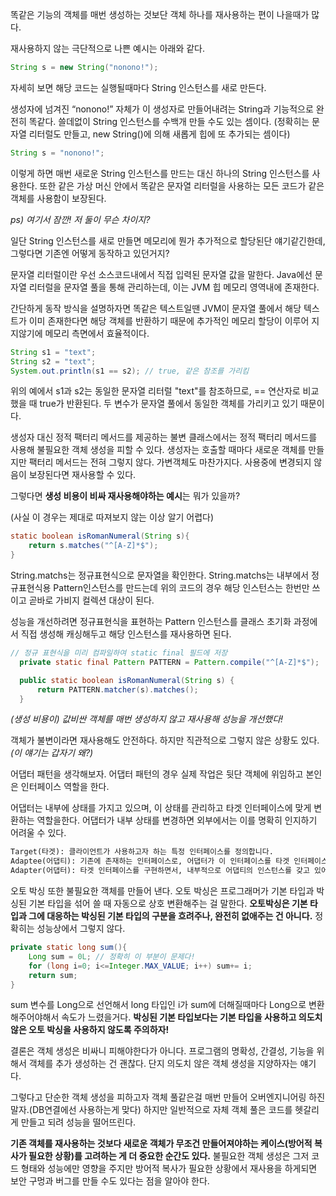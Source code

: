 똑같은 기능의 객체를 매번 생성하는 것보단 객체 하나를 재사용하는 편이 나을때가 많다.

재사용하지 않는 극단적으로 나쁜 예시는 아래와 같다.

```java
String s = new String("nonono!");
```

자세히 보면 해당 코드는 실행될때마다 String 인스턴스를 새로 만든다.

생성자에 넘겨진 “nonono!” 자체가 이 생성자로 만들어내려는 String과 기능적으로 완전히 똑같다. 쓸데없이 String 인스턴스를 수백개 만들 수도 있는 셈이다. (정확히는 문자열 리터럴도 만들고, new String()에 의해 새롭게 힙에 또 추가되는 셈이다)

```java
String s = "nonono!";
```

이렇게 하면 매번 새로운 String 인스턴스를 만드는 대신 하나의 String 인스턴스를 사용한다. 또한 같은 가상 머신 안에서 똑같은 문자열 리터럴을 사용하는 모든 코드가 같은 객체를 사용함이 보장된다.

*ps) 여기서 잠깐! 저 둘이 무슨 차이지?*

일단 String 인스턴스를 새로 만들면 메모리에 뭔가 추가적으로 할당된단 얘기같긴한데, 그렇다면 기존엔 어떻게 동작하고 있던거지?

문자열 리터럴이란 우선 소스코드내에서 직접 입력된 문자열 값을 말한다. Java에선 문자열 리터럴을 문자열 풀을 통해 관리하는데, 이는 JVM 힙 메모리 영역내에 존재한다.

간단하게 동작 방식을 설명하자면 똑같은 텍스트일땐 JVM이 문자열 풀에서 해당 텍스트가 이미 존재한다면 해당 객체를 반환하기 때문에 추가적인 메모리 할당이 이루어 지지않기에 메모리 측면에서 효율적이다.

```java
String s1 = "text";
String s2 = "text";
System.out.println(s1 == s2); // true, 같은 참조를 가리킴
```

위의 예에서 s1과 s2는 동일한 문자열 리터럴 "text"를 참조하므로, == 연산자로 비교했을 때 true가 반환된다. 두 변수가 문자열 풀에서 동일한 객체를 가리키고 있기 때문이다.

생성자 대신 정적 팩터리 메서드를 제공하는 불변 클래스에서는 정적 팩터리 메서드를 사용해 불필요한 객체 생성을 피할 수 있다. 생성자는 호출할 때마다 새로운 객체를 만들지만 팩터리 메서드는 전혀 그렇지 않다. 가변객체도 마찬가지다. 사용중에 변경되지 않음이 보장된다면 재사용할 수 있다.

그렇다면 **생성 비용이 비싸 재사용해야하는 예시**는 뭐가 있을까?

(사실 이 경우는 제대로 따져보지 않는 이상 알기 어렵다)

```java
static boolean isRomanNumeral(String s){
	return s.matches("^[A-Z]*$");
}
```

String.matchs는 정규표현식으로 문자열을 확인한다. String.matchs는 내부에서 정규표현식용 Pattern인스턴스를 만드는데 위의 코드의 경우 해당 인스턴스는 한번만 쓰이고 곧바로 가비지 컬렉션 대상이 된다.

성능을 개선하려면 정규표현식을 표현하는 Pattern 인스턴스를 클래스 초기화 과정에서 직접 생성해 캐싱해두고 해당 인스턴스를 재사용하면 된다.

```java
// 정규 표현식을 미리 컴파일하여 static final 필드에 저장
  private static final Pattern PATTERN = Pattern.compile("^[A-Z]*$");

  public static boolean isRomanNumeral(String s) {
      return PATTERN.matcher(s).matches();
  }
```

*(생성 비용이) 값비싼 객체를 매번 생성하지 않고 재사용해 성능을 개선했다!*

객체가 불변이라면 재사용해도 안전하다. 하지만 직관적으로 그렇지 않은 상황도 있다. *(이 얘기는 갑자기 왜?)*

어댑터 패턴을 생각해보자. 어댑터 패턴의 경우 실제 작업은 뒷단 객체에 위임하고 본인은 인터페이스 역할을 한다.

어댑터는 내부에 상태를 가지고 있으며, 이 상태를 관리하고 타겟 인터페이스에 맞게 변환하는 역할을한다. 어댑터가 내부 상태를 변경하면 외부에서는 이를 명확히 인지하기 어려울 수 있다.

```markdown
Target(타겟): 클라이언트가 사용하고자 하는 특정 인터페이스를 정의합니다.
Adaptee(어댑티): 기존에 존재하는 인터페이스로, 어댑터가 이 인터페이스를 타겟 인터페이스로 변환해야 합니다.
Adapter(어댑터): 타겟 인터페이스를 구현하면서, 내부적으로 어댑티의 인스턴스를 갖고 있어 그 기능을 사용합니다.
```

오토 박싱 또한 불필요한 객체를 만들어 낸다. 오토 박싱은 프로그래머가 기본 타입과 박싱된 기본 타입을 섞어 쓸 때 자동으로 상호 변환해주는 걸 말한다. **오토박싱은 기본 타입과 그에 대응하는 박싱된 기본 타입의 구분을 흐려주나, 완전히 없애주는 건 아니다.** 정확히는 성능상에서 그렇지 않다.

```java
private static long sum(){
	Long sum = 0L; // 정확히 이 부분이 문제다!
	for (long i=0; i<=Integer.MAX_VALUE; i++) sum+= i;
	return sum;
}
```

sum 변수를 Long으로 선언해서 long 타입인 i가 sum에 더해질때마다 Long으로 변환해주어야해서 속도가 느렸을거다. **박싱된 기본 타입보다는 기본 타입을 사용하고 의도치 않은 오토 박싱을 사용하지 않도록 주의하자!**

결론은 객체 생성은 비싸니 피해야한다가 아니다. 프로그램의 명확성, 간결성, 기능을 위해서 객체를 추가 생성하는 건 괜찮다. 단지 의도치 않은 객체 생성을 지양하자는 얘기다.

그렇다고 단순한 객체 생성을 피하고자 객체 풀같은걸 매번 만들어 오버엔지니어링 하진 말자.(DB연결에선 사용하는게 맞다) 하지만 일반적으로 자체 객체 풀은 코드를 헷갈리게 만들고 되려 성능을 떨어뜨린다.

**기존 객체를 재사용하는 것보다 새로운 객체가 무조건 만들어져야하는 케이스(방어적 복사가 필요한 상황)를 고려하는 게 더 중요한 순간도 있다.** 불필요한 객체 생성은 그저 코드 형태와 성능에만 영향을 주지만 방어적 복사가 필요한 상황에서 재사용을 하게되면 보안 구멍과 버그를 만들 수도 있다는 점을 알아야 한다.